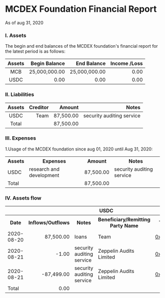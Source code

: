 # MCDEX Foundation Financial Report
As of aug 31, 2020
### I. Assets
The begin and end balances of the MCDEX foundation's financial report for the latest period is as follows:

| Assets | Begin Balance | End Balance | Income /Loss   |
| :----:         | -----:         | ----:          | ----:  |
| MCB            |    25,000,000.00  | 25,000,000.00      |  0.00       |
| USDC            |    0.00            |   0.00              |   0.00      |

### II. Liabilities
| Assets | Creditor |  Amount | Notes   |
| :----: | ----:   |  ----: | ----:  |
|USDC|Team|   87,500.00   | security auditing service |
|Total| |   87,500.00   |   |

### III. Expenses 
1.Usage of the MCDEX foundation  since aug 01, 2020 until Aug 31, 2020:
<table>
    <tr>
        <th rowspan="1">Assets</th>
        <th>Expenses </th>
        <th>Amount</th>
        <th>Notes</th>
    </tr>
    <tr>
        <td rowspan="1">USDC</td>
        <td>research and development</td>
        <td align="right"> 87,500.00	</td>
        <td>security auditing service</td>
    </tr>
    <tr>
        <td rowspan="1">Total</td>
        <td>  </td>
        <td align="right">87,500.00  </td>
        <td>  </td>
    </tr>
 </table>

### IV. Assets flow

<table>
    <tr>
        <th colspan="5" align="center">USDC</th>
    </tr> 
    <tr>
        <th rowspan="1">Date</th>
        <th>Inflows/Outflows </th>
        <th>Notes</th>
        <th>Beneficiary/Remitting Party Name </th>
        <th>Transaction Hash</th>
    </tr>
    <tr>
        <td rowspan="1">2020-08-20</td>
        <td align="right">87,500.00</td>
        <td> loans</td>
        <td> Team</td>
        <td> <a href="https://etherscan.io/address/tx/0x3209863fa18e0e623401bfb79dc31618605b69c20f061b2cea93478f37eaa6e1">0x3209******a6e1</a></td>
    </tr>
    <tr>
        <td rowspan="1">2020-08-21</td>
        <td align="right">-1.00 </td>
        <td> security auditing service</td>
        <td> Zeppelin Audits Limited </td>
        <td> <a href="https://etherscan.io/address/tx/0x1c5091fb724017a8e43e80ac61bde72536cec084fef330a6d3ea0ae4eafddd95">0x1c50******dd95</a></td>
    </tr>
    <tr>
        <td> 2020-08-21 </td>
        <td align="right">-87,499.00 </td>
        <td>  security auditing service  </td>
        <td> Zeppelin Audits Limited </td>
        <td> <a href="https://etherscan.io/address/tx/0x60042c8325b68f82e22279fd0b1831814905b353eb48c9bc57b9cd6bfd6cce58">0x6004******ce58</a></td>
    </tr>
    <tr>
        <td rowspan="1">Total</td>
        <td align="right">0.00 </td>
        <td>  </td>
        <td>  </td>
        <td>  </td>
    </tr>
    </table>

